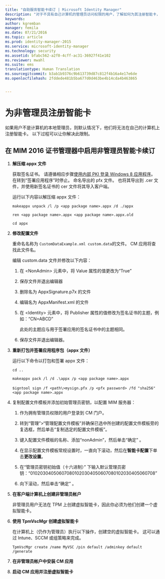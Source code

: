 ```yaml
---
title: "自助服务智能卡续订 | Microsoft Identity Manager"
description: "对于不具有自己计算机的管理员访问权限的用户，了解如何为其注册智能卡，以便他们使用证书管理器。"
keywords: 
author: kgremban
manager: femila
ms.date: 07/21/2016
ms.topic: article
ms.prod: identity-manager-2015
ms.service: microsoft-identity-manager
ms.technology: security
ms.assetid: bfabc562-a2f0-4cff-ac31-36927f41e102
ms.reviewer: mwahl
ms.suite: ems
translationtype: Human Translation
ms.sourcegitcommit: b3ab1b9376c9b613739d87c812f4b16a4e17e6de
ms.openlocfilehash: 2fddede481b5ba677d0d463be4b14cda4b463865


---
```


# 为非管理员注册智能卡
如果用户不是计算机的本地管理员，则默认情况下，他们将无法在自己的计算机上注册智能卡。 以下过程可以让你解决此限制。

## 在 MIM 2016 证书管理器中启用非管理员智能卡续订

1.  **解压缩 appx 文件**

    获取签名证书。 请遵循相应步骤[使用内部 PKI 登录 Windows 8 应用程序](http://blogs.technet.com/b/deploymentguys/archive/2013/06/14/signing-windows-8-applications-using-an-internal-pki.aspx)。 在转到“签署应用程序”时停止。 命名导出的 pfx 文件。 也将其导出到 .cer 文件，并使用新签名证书的 cer 文件将其导入客户端。

    运行以下内容以解压缩 appx 文件：

    `makeappx unpack /l /p <app package name>.appx /d ./appx`

    `ren <app package name>.appx <app package name>.appx.old`

    `cd appx`

2.  **修改配置文件**

    重命名名称为 `CustomDataExample.xml custom.data`的文件。 CM 应用将查找此文件名。

    编辑 custom.data 文件并修改以下内容：

    1.  在 &lt;NonAdmin&gt; 元素中，将 Value 属性的值更改为“True”

    2.  保存文件并退出编辑器

    3.  删除名为 AppxSignature.p7x 的文件

    4.  编辑名为 AppxManifest.xml 的文件

    5.  在 &lt;Identity&gt; 元素中，将 Publisher 属性的值修改为签名证书的主题，例如：“CN=ABCD”

        此处的主题应与用于签署应用的签名证书中的主题相同。

    6.  保存文件并退出编辑器。

3.  **重新打包并签署应用程序包（appx 文件）**

    运行以下命令以打包和签署 appx 文件：

    `cd ..`

    `makeappx pack /l /d .\appx /p <app package name>.appx`

    s`igntool sign /f <path\>mysign.pfx /p <pfx password> /fd "sha256" <app package name>.appx`

4.  复制配置文件模板并添加初始管理员密钥，以配置 MIM 服务器：

    1.  作为拥有管理员权限的用户登录到 CM 门户。

    2.  转到“管理”&gt;“管理配置文件模板”并确保已选中所创建的配置文件模板旁的复选框，然后单击“复制选定的配置文件模板”。

    3.  键入配置文件模板的名称、添加“nonAdmin”，然后单击“确定” 。

    4.  在显示配置文件模板常规设置时，一直向下滚动，然后在**智能卡配置**下单击**更改设置**。

    5.  在“管理员密钥初始值（十六进制）”  下输入默认管理员密钥：“010203040506070801020304050607080102030405060708”

    6.  向下滚动，然后单击“确定” 。

5.  **在客户端计算机上创建非管理员帐户**

    非管理员用户无法在 TPM 上创建虚拟智能卡，因此你必须为他们创建一个虚拟智能卡。

6.  **使用 TpmVscMgr 创建虚拟智能卡**

    在计算机上（仍作为管理员）执行以下操作，创建空的虚拟智能卡。 这可以通过 Intune、SCCM 或组策略来完成。

    `TpmVscMgr create /name MyVSC /pin default /adminkey default /generate`

7.  **在非管理员帐户中安装 CM 应用**

8.  **启动 CM 应用并注册虚拟智能卡**



<!--HONumber=Jul16_HO3-->



